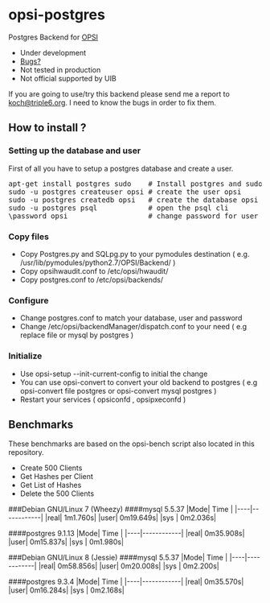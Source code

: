 # opsi-postgres
Postgres Backend for [OPSI](http://opsi.org)

* Under development
* [Bugs?](https://github.com/kochd/opsi-postgres/issues)
* Not tested in production
* Not official supported by UIB

If you are going to use/try this backend please send me a report to koch@triple6.org.
I need to know the bugs in order to fix them.

## How to install ?
### Setting up the database and user
First of all you have to setup a postgres database and create a user.

<pre>
apt-get install postgres sudo    # Install postgres and sudo
sudo -u postgres createuser opsi # create the user opsi
sudo -u postgres createdb opsi   # create the database opsi
sudo -u postgres psql            # open the psql cli
\password opsi                   # change password for user opsi
</pre>

### Copy files
* Copy Postgres.py and SQLpg.py to your pymodules destination ( e.g. /usr/lib/pymodules/python2.7/OPSI/Backend/ )
* Copy opsihwaudit.conf to /etc/opsi/hwaudit/
* Copy postgres.conf to /etc/opsi/backends/

### Configure
* Change postgres.conf to match your database, user and password
* Change /etc/opsi/backendManager/dispatch.conf to your need ( e.g replace file or mysql by postgres )

### Initialize
* Use opsi-setup --init-current-config to initial the change
* You can use opsi-convert to convert your old backend to postgres ( e.g opsi-convert file postgres or opsi-convert mysql postgres )
* Restart your services ( opsiconfd , opsipxeconfd )




## Benchmarks
These benchmarks are based on the opsi-bench script also located in this repository.

* Create 500 Clients
* Get Hashes per Client
* Get List of Hashes
* Delete the 500 Clients


###Debian GNU/Linux 7 (Wheezy)
####mysql 5.5.37
|Mode|    Time    |
|----|------------|
|real|    1m1.760s|
|user|   0m19.649s|
|sys |    0m2.036s|

####postgres 9.1.13
|Mode|    Time    |
|----|------------|
|real|   0m35.908s|
|user|   0m15.837s|
|sys |    0m1.980s|

###Debian GNU/Linux 8 (Jessie)
####mysql 5.5.37
|Mode|    Time    |
|----|------------|
|real|   0m58.856s|
|user|   0m20.008s|
|sys |    0m2.200s|

####postgres 9.3.4
|Mode|    Time    |
|----|------------|
|real|   0m35.570s|
|user|   0m16.284s|
|sys |    0m2.168s|
